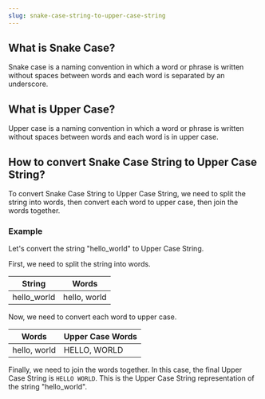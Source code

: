 ```yaml
---
slug: snake-case-string-to-upper-case-string
---
```


## What is Snake Case?

Snake case is a naming convention in which a word or phrase is written without spaces between words and each word is separated by an underscore.

## What is Upper Case?

Upper case is a naming convention in which a word or phrase is written without spaces between words and each word is in upper case.

## How to convert Snake Case String to Upper Case String?

To convert Snake Case String to Upper Case String, we need to split the string into words, then convert each word to upper case, then join the words together.

### Example

Let's convert the string "hello_world" to Upper Case String.

First, we need to split the string into words.

| String      | Words        |
| ----------- | ------------ |
| hello_world | hello, world |

Now, we need to convert each word to upper case.

| Words        | Upper Case Words |
| ------------ | ---------------- |
| hello, world | HELLO, WORLD     |

Finally, we need to join the words together. In this case, the final Upper Case String is `HELLO WORLD`. This is the Upper Case String representation of the string "hello_world".

